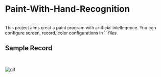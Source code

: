# Paint-With-Hand-Recognition
<br/>
This project aims creat a paint program with artificial intellegence. You can configure screen, record, color configurations in `<conf.py>` files.

## Sample Record
<br/>

![gif](https://github.com/deveneskaracabay/Paint-With-Hand-Recognition/blob/main/gifs/20210715_134131.gif?raw=true)
